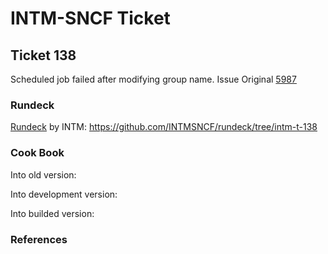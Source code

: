 # INTM-SNCF Ticket

## Ticket 138

Scheduled job failed after modifying group name.
Issue Original [5987](https://github.com/rundeck/rundeck/issues/5987)

### Rundeck

[Rundeck](https://github.com/rundeck/rundeck) by INTM: https://github.com/INTMSNCF/rundeck/tree/intm-t-138

### Cook Book

Into old version:

Into development version:

Into builded version:

### References
